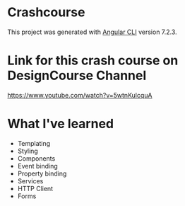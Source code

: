 # Crashcourse
This project was generated with [Angular CLI](https://github.com/angular/angular-cli) version 7.2.3.

# Link for this crash course on DesignCourse Channel
https://www.youtube.com/watch?v=5wtnKulcquA

# What I've learned
- Templating
- Styling
- Components
- Event binding
- Property binding
- Services
- HTTP Client
- Forms

